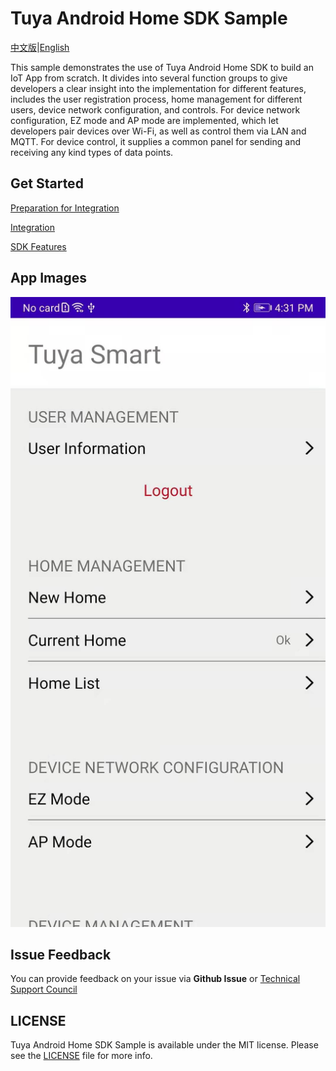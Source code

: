 Tuya Android Home SDK Sample
===
[中文版](README_zh.md)|[English](README.md)

This sample demonstrates the use of Tuya Android Home SDK to build an IoT App from scratch. It divides into several function groups to give developers a clear insight into the implementation for different features, includes the user registration process, home management for different users, device network configuration, and controls. For device network configuration, EZ mode and AP mode are implemented, which let developers pair devices over Wi-Fi, as well as control them via LAN and MQTT. For device control, it supplies a common panel for sending and receiving any kind types of data points.

Get Started
---

[Preparation for Integration](https://developer.tuya.com/en/docs/app-development/android-app-sdk/preparation?id=Ka7mqlxh7vgi9)

[Integration](https://developer.tuya.com/en/docs/app-development/android-app-sdk/integration/integrated?id=Ka69nt96cw0uj)

[SDK Features](https://developer.tuya.com/en/docs/app-development/android-app-sdk/featureoverview?id=Ka69nt97vtsfu)

App Images
---
![main_page](img/main_page.jpg)

Issue Feedback
---

You can provide feedback on your issue via **Github Issue** or [Technical Support Council](https://service.console.tuya.com)

LICENSE
---
Tuya Android Home SDK Sample is available under the MIT license. Please see the [LICENSE](LICENSE) file for more info.
